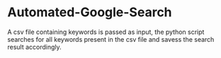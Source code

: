 # Automated-Google-Search
A csv file containing keywords is passed as input, the python script searches for all keywords present in the csv file and savess the search result accordingly.
